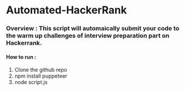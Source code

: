 # Automated-HackerRank  
### Overview : This script will automaically submit your code to the warm up challenges of interview preparation part on Hackerrank.  
#### How to run : 
1. Clone the github repo 
2. npm install puppeteer 
3. node script.js
